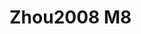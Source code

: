 <a name="material" />

# Zhou2008 M8
<script type="application/ld+json">
  {
    "@context": "https://schema.org/",
    "@type": "ChemicalSubstance",
    "http://purl.org/dc/terms/conformsTo":
      {
        "@type": "CreativeWork",
        "@id": "https://bioschemas.org/profiles/ChemicalSubstance/0.4-RELEASE/"
      },
    "@id": "https://egonw.github.io/nanowiki/nanowiki220.html#material",
    "name": "Zhou2008 M8",
    "sameAs": "http://127.0.0.1/mediawiki/index.php/Special:URIResolver/Zhou2008_M8"
  }
</script>

